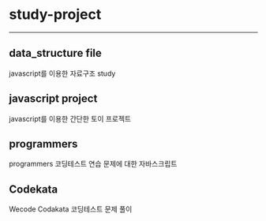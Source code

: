 # study-project
---------------------------
## data_structure file
javascript를 이용한 자료구조 study

## javascript project
javascript를 이용한 간단한 토이 프로젝트

## programmers
programmers 코딩테스트 연습 문제에 대한 자바스크립트 

## Codekata
Wecode Codakata 코딩테스트 문제 풀이
